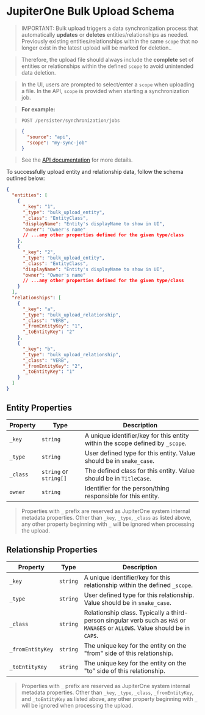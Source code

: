 # JupiterOne Bulk Upload Schema

> IMPORTANT: Bulk upload triggers a data synchronization process that automatically **updates** or **deletes** entities/relationships as needed. Previously existing entities/relationships within the same `scope` that no longer exist in the latest upload will be marked for deletion..

> Therefore, the upload file should always include the **complete** set of entities or relationships within the defined `scope` to avoid unintended data deletion.

> In the UI, users are prompted to select/enter a `scope` when uploading a file. In the API, `scope` is provided when starting a synchronization job.

> **For example:**

> ```text
> POST /persister/synchronization/jobs
> ```

> ```json
> {
>   "source": "api",
>   "scope": "my-sync-job"
> }
> ```

> See the [API documentation](./jupiterone-api.md) for more details.

To successfully upload entity and relationship data, follow the schema outlined below:

```json
{
  "entities": [
    {
      "_key": "1",
      "_type": "bulk_upload_entity",
      "_class": "EntityClass",
      "displayName": "Entity's displayName to show in UI",
      "owner": "Owner's name"
      // ...any other properties defined for the given type/class
    },
    {
      "_key": "2",
      "_type": "bulk_upload_entity",
      "_class": "EntityClass",
      "displayName": "Entity's displayName to show in UI",
      "owner": "Owner's name"
      // ...any other properties defined for the given type/class
    }
  ],
  "relationships": [
    {
      "_key": "a",
      "_type": "bulk_upload_relationship",
      "_class": "VERB",
      "_fromEntityKey": "1",
      "_toEntityKey": "2"
    },
    {
      "_key": "b",
      "_type": "bulk_upload_relationship",
      "_class": "VERB",
      "_fromEntityKey": "2",
      "_toEntityKey": "1"
    }
  ]
}
```

## Entity Properties

| Property | Type                   | Description                                                                   |
| -------- | ---------------------- | ----------------------------------------------------------------------------- |
| `_key`   | `string`               | A unique identifier/key for this entity within the scope defined by `_scope`. |
| `_type`  | `string`               | User defined type for this entity. Value should be in `snake_case`.           |
| `_class` | `string` or `string[]` | The defined class for this entity. Value should be in `TitleCase`.            |
| `owner`  | `string`               | Identifier for the person/thing responsible for this entity.                  |

> Properties with `_` prefix are reserved as JupiterOne system internal metadata properties. Other than `_key`, `_type`, `_class` as listed above, any other property beginning with `_` will be ignored when processing the upload.

## Relationship Properties

| Property         | Type     | Description                                                                                                                   |
| ---------------- | -------- | ----------------------------------------------------------------------------------------------------------------------------- |
| `_key`           | `string` | A unique identifier/key for this relationship within the defined `_scope`.                                                    |
| `_type`          | `string` | User defined type for this relationship. Value should be in `snake_case`.                                                     |
| `_class`         | `string` | Relationship class. Typically a third-person singular verb such as `HAS` or `MANAGES` or `ALLOWS`. Value should be in `CAPS`. |
| `_fromEntityKey` | `string` | The unique key for the entity on the "from" side of this relationship.                                                        |
| `_toEntityKey`   | `string` | The unique key for the entity on the "to" side of this relationship.                                                          |

> Properties with `_` prefix are reserved as JupiterOne system internal metadata properties. Other than `_key`, `_type`, `_class`, `_fromEntityKey`, and `_toEntityKey` as listed above, any other property beginning with `_` will be ignored when processing the upload.
